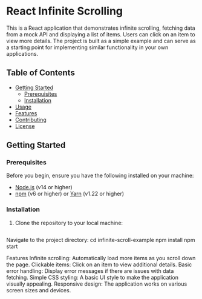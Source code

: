 # React Infinite Scrolling

This is a React application that demonstrates infinite scrolling, fetching data from a mock API and displaying a list of items. Users can click on an item to view more details. The project is built as a simple example and can serve as a starting point for implementing similar functionality in your own applications.

## Table of Contents

- [Getting Started](#getting-started)
  - [Prerequisites](#prerequisites)
  - [Installation](#installation)
- [Usage](#usage)
- [Features](#features)
- [Contributing](#contributing)
- [License](#license)

## Getting Started

### Prerequisites

Before you begin, ensure you have the following installed on your machine:

- [Node.js](https://nodejs.org/) (v14 or higher)
- [npm](https://www.npmjs.com/) (v6 or higher) or [Yarn](https://yarnpkg.com/) (v1.22 or higher)

### Installation

1. Clone the repository to your local machine:

   ```bash

Navigate to the project directory:
cd infinite-scroll-example
npm install
npm start    
   
Features
Infinite scrolling: Automatically load more items as you scroll down the page.
Clickable items: Click on an item to view additional details.
Basic error handling: Display error messages if there are issues with data fetching.
Simple CSS styling: A basic UI style to make the application visually appealing.
Responsive design: The application works on various screen sizes and devices.
